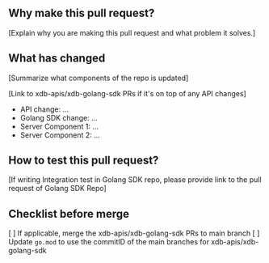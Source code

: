 ## Why make this pull request?

[Explain why you are making this pull request and what problem it solves.]

## What has changed

[Summarize what components of the repo is updated]

[Link to xdb-apis/xdb-golang-sdk PRs if it's on top of any API changes]

- API change: ...
- Golang SDK change: ...
- Server Component 1: ...
- Server Component 2: ...

## How to test this pull request?

[If writing Integration test in Golang SDK repo, please provide link to the pull request of Golang SDK Repo]


## Checklist before merge
[ ] If applicable, merge the xdb-apis/xdb-golang-sdk PRs to main branch
[ ] Update `go.mod` to use the commitID of the main branches for xdb-apis/xdb-golang-sdk
